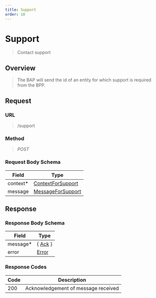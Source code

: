```yaml
---
title: Support
order: 10
---
```


# Support

> Contact support

## Overview

> The BAP will send the id of an entity for which support is required from the
> BPP.

## Request

### URL

> /support

### Method

> _POST_

### Request Body Schema

| **Field** | **Type**                                                                         |
| --------- | -------------------------------------------------------------------------------- |
| context\* | [ContextForSupport](/docs/core-specification/schema-reference/contextforsupport) |
| message   | [MessageForSupport](/docs/core-specification/schema-reference/messageforsupport) |

## Response

### Response Body Schema

| **Field** | **Type**                                                 |
| --------- | -------------------------------------------------------- |
| message\* | { [Ack](/docs/core-specification/schema-reference/ack) } |
| error     | [Error](/docs/core-specification/schema-reference/error) |

### Response Codes

| **Code** | **Description**                     |
| -------- | ----------------------------------- |
| 200      | Acknowledgement of message received |
